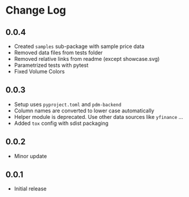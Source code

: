 # Change Log

## 0.0.4
- Created `samples` sub-package with sample price data
- Removed data files from tests folder
- Removed relative links from readme (except showcase.svg)
- Parametrized tests with pytest
- Fixed Volume Colors

## 0.0.3
- Setup uses `pyproject.toml` and `pdm-backend`
- Column names are converted to lower case automatically
- Helper module is deprecated. Use other data sources like `yfinance` ...
- Added `tox` config with sdist packaging

## 0.0.2
- Minor update

## 0.0.1
- Initial release
